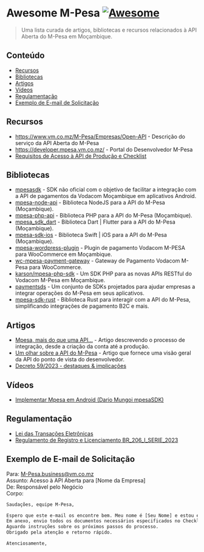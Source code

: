 # Awesome M-Pesa [![Awesome](https://awesome.re/badge-flat.svg)](https://awesome.re)

> Uma lista curada de artigos, bibliotecas e recursos relacionados à API Aberta do M-Pesa em Moçambique.

## Conteúdo

- [Recursos](#recursos)
- [Bibliotecas](#bibliotecas)
- [Artigos](#artigos)
- [Vídeos](#vídeos)
- [Regulamentação](#regulamentação)
- [Exemplo de E-mail de Solicitação](#exemplo-de-e-mail-de-solicitação)

## Recursos

- https://www.vm.co.mz/M-Pesa/Empresas/Open-API - Descrição do serviço da API Aberta do M-Pesa
- https://developer.mpesa.vm.co.mz/ - Portal do Desenvolvedor M-Pesa
- [Requisitos de Acesso à API de Produção e Checklist](https://github.com/PauloPhagula/awesome-mpesa/files/13706274/Checklist.para.Pessoas.Colectivas.-.Versao.1.7.-.2022.pdf)

## Bibliotecas

- [mpesasdk](https://github.com/realdm/mpesasdk) - SDK não oficial com o objetivo de facilitar a integração com a API de pagamentos da Vodacom Moçambique em aplicativos Android.
- [mpesa-node-api](https://github.com/thatfiredev/mpesa-node-api) - Biblioteca NodeJS para a API do M-Pesa (Moçambique).
- [mpesa-php-api](https://github.com/abdulmueid/mpesa-php-api) - Biblioteca PHP para a API do M-Pesa (Moçambique).
- [mpesa_sdk_dart](https://github.com/realrgt/mpesa_sdk_dart) - Biblioteca Dart | Flutter para a API do M-Pesa (Moçambique).
- [mpesa-sdk-ios](https://github.com/AlgyJr/MpesaSDK.git) - Biblioteca Swift | iOS para a API do M-Pesa (Moçambique).
- [mpesa-wordpress-plugin](https://github.com/herquiloidehele/mpesa-wordpress-plugin) - Plugin de pagamento Vodacom M-PESA para WooCommerce em Moçambique.
- [wc-mpesa-payment-gateway](https://github.com/turbohost/wc-mpesa-payment-gateway) - Gateway de Pagamento Vodacom M-Pesa para WooCommerce.
- [karson/mpesa-php-sdk](https://github.com/karson/mpesa-php-sdk) - Um SDK PHP para as novas APIs RESTful do Vodacom M-Pesa em Moçambique.
- [paymentsds](https://github.com/paymentsds) - Um conjunto de SDKs projetados para ajudar empresas a integrar operações do M-Pesa em seus aplicativos.
- [mpesa-sdk-rust](https://github.com/GraHms/mpesa-rust-sdk) - Biblioteca Rust para interagir com a API do M-Pesa, simplificando integrações de pagamento B2C e mais.

## Artigos

- [Mpesa, mais do que uma API…](https://medium.com/android-dev-moz/mpesa-mais-do-que-uma-api-bc2ead953cc2) - Artigo descrevendo o processo de integração, desde a criação da conta até a produção.
- [Um olhar sobre a API do M-Pesa](https://medium.com/android-dev-moz/um-olhar-sobre-a-api-do-m-pesa-688fd6abe351) - Artigo que fornece uma visão geral da API do ponto de vista do desenvolvedor.
- [Decreto 59/2023 - destaques & implicações](https://www.linkedin.com/pulse/decreto-592023-destaques-implica%2525C3%2525A7%2525C3%2525B5es-m%2525C3%2525A1rio-j%2525C3%2525BAnior-snpzf%3FtrackingId=tVAdOsDNxQFQ8YzQMotn4w%253D%253D/?trackingId=tVAdOsDNxQFQ8YzQMotn4w%3D%3D)

## Vídeos

- [Implementar Mpesa em Android (Dario Mungoi mpesaSDK)](https://www.youtube.com/watch?v=RtY67lsb5TY)

## Regulamentação

- [Lei das Transações Eletrônicas](https://github.com/PauloPhagula/awesome-mpesa/files/12642436/Lei-das-Transaccoes-eletronicas.pdf)
- [Regulamento de Registro e Licenciamento BR_206_I_SERIE_2023](https://github.com/PauloPhagula/awesome-mpesa/files/14340618/Regulamento.de.Registo.e.Licenciamento.BR_206_I_SERIE_2023.pdf)

## Exemplo de E-mail de Solicitação

Para: M-Pesa.business@vm.co.mz  
Assunto: Acesso à API Aberta para [Nome da Empresa]  
De: Responsável pelo Negócio  
Corpo:

```txt
Saudações, equipe M-Pesa,

Espero que este e-mail os encontre bem. Meu nome é [Seu Nome] e estou entrando em contato como responsável pelo negócio para solicitar formalmente o acesso à API Aberta.
Em anexo, envio todos os documentos necessários especificados no Checklist fornecido. Certifiquei-me de incluir todas as informações exigidas para sua análise.
Aguardo instruções sobre os próximos passos do processo.
Obrigado pela atenção e retorno rápido.

Atenciosamente,
```
